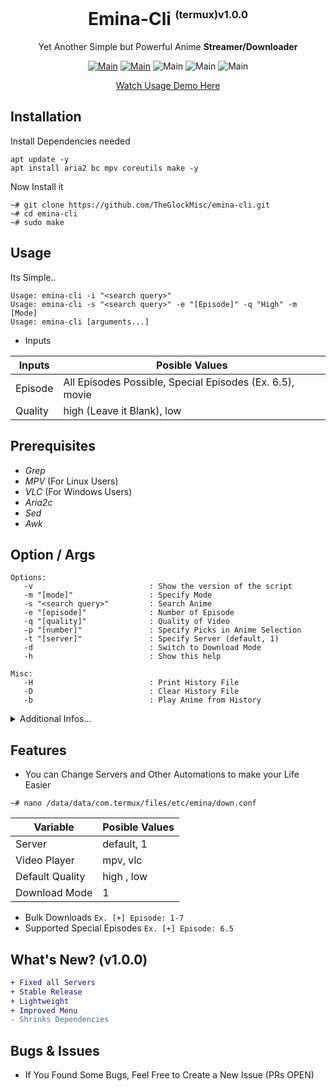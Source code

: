 <div align="center">
<h1>Emina-Cli <sup><sub><sup>(termux)v1.0.0</sup></sub></sup></h1>

Yet Another Simple but Powerful Anime **Streamer/Downloader**


[![Main](https://img.shields.io/badge/Maintainer-TheGlockMisc-green?style=flat)](https://github.com/TheGlockMisc)
[![Main](https://img.shields.io/badge/Maintainer-Zudeath-green?style=flat)](https://github.com/Zudeath)
![Main](https://img.shields.io/badge/OS-Linux-blue?style=flat)
![Main](https://img.shields.io/badge/OS-Windows-blue?style=flat)
![Main](https://img.shields.io/badge/Status-Working-green?style=flat)

[Watch Usage Demo Here](https://youtu.be/YkSA9CnnbzU)
</div>

## Installation
Install Dependencies needed
```
apt update -y
apt install aria2 bc mpv coreutils make -y
```

Now Install it
```
~# git clone https://github.com/TheGlockMisc/emina-cli.git
~# cd emina-cli
~# sudo make
```
## Usage
Its Simple..
```
Usage: emina-cli -i "<search query>"
Usage: emina-cli -s "<search query>" -e "[Episode]" -q "High" -m [Mode]
Usage: emina-cli [arguments...]
```
+ Inputs

| Inputs | Posible Values |
| ------------- | ---------- |
| Episode | All Episodes Possible, Special Episodes (Ex. 6.5), movie |
| Quality | high (Leave it Blank), low |

## Prerequisites 
+ *Grep*
+ *MPV* (For Linux Users)
+ *VLC* (For Windows Users)
+ *Aria2c*
+ *Sed*
+ *Awk*
## Option / Args
```
Options:
   -v                          : Show the version of the script
   -m "[mode]"                 : Specify Mode
   -s "<search query>"         : Search Anime
   -e "[episode]"              : Number of Episode
   -q "[quality]"              : Quality of Video
   -p "[number]"               : Specify Picks in Anime Selection
   -t "[server]"               : Specify Server (default, 1)
   -d                          : Switch to Download Mode
   -h                          : Show this help

Misc:
   -H                          : Print History File
   -D                          : Clear History File
   -b                          : Play Anime from History
```
<details>
<summary>Additional Infos...</summary>
 
+ Option "-t" will specify which server will used to Stream/Download the file, if this argument presented it will ignore the Config File where the automation stored to set the server..

+ Option "--dub" will change Mode, (Default: None).
    + dub                        : Switch to Dub Mode (Dubbed Anime Only)

+ Option "-q" flag is ignored when downloading Range of Episodes (Default: High)
</details>

## Features
+ You can Change Servers and Other Automations to make your Life Easier
```
~# nano /data/data/com.termux/files/etc/emina/down.conf
```

| Variable | Posible Values |
| ------------- | ---------- |
| Server | default, 1 |
| Video Player | mpv, vlc |
| Default Quality | high , low |
| Download Mode | 1 |

+ Bulk Downloads
`Ex. [+] Episode: 1-7`
+ Supported Special Episodes
`Ex. [+] Episode: 6.5`

## What's New? (v1.0.0)
```diff
+ Fixed all Servers
+ Stable Release
+ Lightweight
+ Improved Menu
- Shrinks Dependencies
```

## Bugs & Issues
+ If You Found Some Bugs, Feel Free to Create a New Issue (PRs OPEN)
